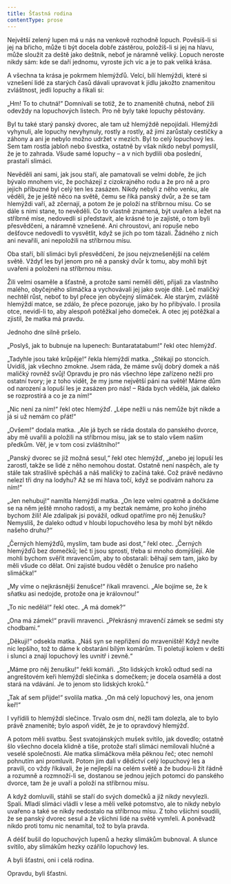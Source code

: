 ```yaml
---
title: Šťastná rodina
contentType: prose
---
```


<section>

Největší zelený lupen má u nás na venkově rozhodně lopuch. Pověsíš-li si jej na břicho, může ti být docela dobře zástěrou, položíš-li si jej na hlavu, může sloužit za deště jako deštník, neboť je náramně veliký. Lopuch neroste nikdy sám: kde se daří jednomu, vyroste jich víc a je to pak veliká krása.

A všechna ta krása je pokrmem hlemýžďů. Velcí, bílí hlemýždi, které si vznešení lidé za starých časů dávali upravovat k jídlu jakožto znamenitou zvláštnost, jedli lopuchy a říkali si:

„Hm! To to chutná!“ Domnívali se totiž, že to znamenitě chutná, neboť žili odevždy na lopuchových listech. Pro ně byly také lopuchy pěstovány.

Byl tu také starý panský dvorec, ale tam už hlemýždě nepojídali. Hlemýždi vyhynuli, ale lopuchy nevyhynuly, rostly a rostly, až jimi zarůstaly cestičky a záhony a ani je nebylo možno udržet v mezích. Byl to celý lopuchový les. Sem tam rostla jabloň nebo švestka, ostatně by však nikdo nebyl pomyslil, že je to zahrada. Všude samé lopuchy – a v nich bydlili oba poslední, prastaří slimáci.

Nevěděli ani sami, jak jsou staří, ale pamatovali se velmi dobře, že jich bývalo mnohem víc, že pocházejí z cizokrajného rodu a že pro ně a pro jejich příbuzné byl celý ten les zasázen. Nikdy nebyli z něho venku, ale věděli, že je ještě něco na světě, čemu se říká panský dvůr, a že se tam hlemýždi vaří, až zčernají, a potom že je položí na stříbrnou mísu. Co se dále s nimi stane, to nevěděli. Co to vlastně znamená, být uvařen a ležet na stříbrné míse, nedovedli si představit, ale krásné to je zajisté, o tom byli přesvědčeni, a náramně vznešené. Ani chroustovi, ani ropuše nebo dešťovce nedovedli to vysvětlit, když se jich po tom tázali. Žádného z nich ani nevařili, ani nepoložili na stříbrnou mísu.

Oba staří, bílí slimáci byli přesvědčeni, že jsou nejvznešenější na celém světě. Vždyť les byl jenom pro ně a panský dvůr k tomu, aby mohli být uvařeni a položeni na stříbrnou mísu.

Žili velmi osaměle a šťastně, a protože sami neměli děti, přijali za vlastního malého, obyčejného slimáčka a vychovávali jej jako svoje dítě. Leč maličký nechtěl růst, neboť to byl přece jen obyčejný slimáček. Ale starým, zvláště hlemýždí matce, se zdálo, že přece pozoruje, jako by ho přibývalo. I prosila otce, nevidí-li to, aby alespoň potěžkal jeho domeček. A otec jej potěžkal a zjistil, že matka má pravdu.

Jednoho dne silně pršelo.

„Poslyš, jak to bubnuje na lupenech: Buntaratatabum!“ řekl otec hlemýžď.

„Tadyhle jsou také krůpěje!“ řekla hlemýždí matka. „Stékají po stoncích. Uvidíš, jak všechno zmokne. Jsem ráda, že máme svůj dobrý domek a náš maličký rovněž svůj! Opravdu je pro nás všechno lépe zařízeno nežli pro ostatní tvory; je z toho vidět, že my jsme největší páni na světě! Máme dům od narození a lopuší les je zasázen pro nás! – Ráda bych věděla, jak daleko se rozprostírá a co je za ním!“

„Nic není za ním!“ řekl otec hlemýžď. „Lépe nežli u nás nemůže být nikde a já si už nemám co přát!“

„Ovšem!“ dodala matka. „Ale já bych se ráda dostala do panského dvorce, aby mě uvařili a položili na stříbrnou mísu, jak se to stalo všem našim předkům. Věř, je v tom cosi zvláštního!“

„Panský dvorec se již možná sesul,“ řekl otec hlemýžď, „anebo jej lopuší les zarostl, takže se lidé z něho nemohou dostat. Ostatně není naspěch, ale ty stále tak strašlivě spěcháš a náš maličký to začíná také. Což právě nedávno nelezl tři dny na lodyhu? Až se mi hlava točí, když se podívám nahoru za ním!“

„Jen nehubuj!“ namítla hlemýždí matka. „On leze velmi opatrně a dočkáme se na něm ještě mnoho radosti, a my beztak nemáme, pro koho jiného bychom žili! Ale zdalipak jsi povážil, odkud opatříme pro něj ženušku? Nemyslíš, že daleko odtud v hloubi lopuchového lesa by mohl být někdo našeho druhu?“

„Černých hlemýžďů, myslím, tam bude asi dost,“ řekl otec. „Černých hlemýžďů bez domečků; leč ti jsou sprostí, třeba si mnoho domýšlejí. Ale mohli bychom svěřit mravencům, aby to obstarali: běhají sem tam, jako by měli všude co dělat. Oni zajisté budou vědět o ženušce pro našeho slimáčka!“

„My víme o nejkrásnější ženušce!“ říkali mravenci. „Ale bojíme se, že k sňatku asi nedojde, protože ona je královnou!“

„To nic nedělá!“ řekl otec. „A má domek?“

„Ona má zámek!“ pravili mravenci. „Překrásný mravenčí zámek se sedmi sty chodbami.“

„Děkuji!“ odsekla matka. „Náš syn se nepřižení do mraveniště! Když nevíte nic lepšího, tož to dáme k obstarání bílým komárům. Ti poletují kolem v dešti i slunci a znají lopuchový les uvnitř i zevně.“

„Máme pro něj ženušku!“ řekli komáři. „Sto lidských kroků odtud sedí na angreštovém keři hlemýždí slečinka s domečkem; je docela osamělá a dost stará na vdávání. Je to jenom sto lidských kroků.“

„Tak ať sem přijde!“ svolila matka. „On má celý lopuchový les, ona jenom keř!“

I vyřídili to hlemýždí slečince. Trvalo osm dní, nežli tam dolezla, ale to bylo právě znamenité; bylo aspoň vidět, že je to opravdový hlemýžď.

A potom měli svatbu. Šest svatojánských mušek svítilo, jak dovedlo; ostatně šlo všechno docela klidně a tiše, protože staří slimáci nemilovali hlučné a veselé společnosti. Ale matka slimáčkova měla pěknou řeč; otec nemohl pohnutím ani promluvit. Potom jim dali v dědictví celý lopuchový les a pravili, co vždy říkávali, že je nejlepší na celém světě a že budou-li žít řádně a rozumně a rozmnoží-li se, dostanou se jednou jejich potomci do panského dvorce, tam že je uvaří a položí na stříbrnou mísu.

A když domluvili, stáhli se staří do svých domečků a již nikdy nevylezli. Spali. Mladí slimáci vládli v lese a měli velké potomstvo, ale to nikdy nebylo uvařeno a také se nikdy nedostalo na stříbrnou mísu. Z toho všichni soudili, že se panský dvorec sesul a že všichni lidé na světě vymřeli. A poněvadž nikdo proti tomu nic nenamítal, tož to byla pravda.

A déšť bušil do lopuchových lupenů a hezky slimákům bubnoval. A slunce svítilo, aby slimákům hezky ozářilo lopuchový les.

A byli šťastni, oni i celá rodina.

Opravdu, byli šťastni.

</section>

[^1]: _hindská_ – indická

[^2]: _Etna_ – sopka na Sicílii

[^3]: _Vesuv_ – sopka v jižní Itálii, nedaleko města Neapole

[^4]: _brslenky_ – kožené selské kalhoty

[^5]: _dryády_ – sluly ve starověkém bájesloví víly, jejichž život úzce souvisel se životem stromů

[^6]: _Frederigsberg_ je předměstí Kodaně; vyniká výstavností

[^7]: _červená vlajka s bílým křížem_ – vlajka království dánského

[^8]: _Ezop_ – nejproslulejší skladatel bajek, Řek, který žil v 6. stol. před n. l.

[^9]: _Sokrates_ – slavný řecký filozof z 5. stol. před n. l.
